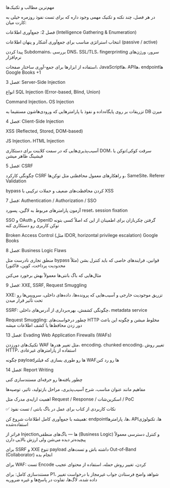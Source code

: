 مهم‌ترین مطالب و تکنیک‌ها

در هر فصل، چند نکته و تکنیک مهمی وجود داره که برای تست نفوذ روزمره خیلی به کارت میان:

فصل 2: جمع‌آوری اطلاعات (Intelligence Gathering & Enumeration)

انتخاب استراتژی مناسب برای جمع‌آوری آشکار و پنهان اطلاعات (passive / active)

پیدا کردن Subdomains، بررسی DNS، SSL/TLS، fingerprinting سرور، ورژن‌های نرم‌افزار

استفاده از ابزارها برای جمع-آوری ساختار صفحات، JavaScriptها، APIها، endpointها 
Google Books
+1

فصل 3: Server-Side Injection

انواع SQL Injection (Error-based, Blind, Union)

Command Injection، OS Injection

تزریقات بر روی پایگاه‌داده و نفوذ با پارامترهایی که ورودی‌هاشون مستقیما به DB میرن

فصل 4: Client-Side Injection

XSS (Reflected, Stored, DOM-based)

JS Injection، HTML Injection

آسیب‌پذیری‌هایی که در سمت کلاینت برای دستکاری DOM، سرقت کوکی/توکن یا فیشینگ ظاهر میشن

فصل 5: CSRF

چگونگی کارکرد CSRF و راهکارهای معمول محافظتی مثل توکن‌ها، SameSite، Referer Validation

bypass کردن محافظت‌های ضعیف و حملات ترکیبی با XSS

فصل 7: Authentication / Authorization / SSO

آزمون پارامترهای مربوط به لاگین، پسورد reset، session fixation

SSO و OAuth و OpenID گرفتن چکربازان برای اطمینان از این که اصلاً کسی بتونه توکن کاربری رو دستکاری کنه

Broken Access Control (مثل IDOR, horizontal privilege escalation) 
Google Books

فصل 8: Business Logic Flaws

منطق تجاری نادرست مثل bypass قوانین، فرایندهای خاصی که باید کنترل بشن (مثلاً محدودیت پرداخت، کوپن، فاکتور)

مثال‌هایی که باگ بانتی‌ها معمولاً بهش برخورد می‌کنن

فصل 9: XXE, SSRF, Request Smuggling

XXE: تزریق موجودیت خارجی و آسیب‌هایی که پرونده‌ها، داده‌های داخلی، سرویس‌ها رو تحت تأثیر قرار میدن

SSRF: چگونگی کشفش، بهره‌برداری از آدرس‌های داخلی، metadata service

Request Smuggling: چطور درخواست‌های HTTP مخلوط میشن و چگونه این باعث دور زدن محافظ‌ها یا کشف اطلاعات میشه

فصل 13: Evading Web Application Firewalls (WAFs)

تکنیک‌های دورزدن WAF مثل تغییر هدرها، encoding، chunked encoding، تغییر روش HTTP، استفاده از پارامترهای غیرعادی

چگونه payloadها رو طوری بسازی که فیلتر WAFها رو رد کنن

فصل 14: Report Writing

چطور یافته‌ها رو حرفه‌ای مستندسازی کنی

مفاهیم مانند عنوان مناسب، شرح آسیب‌پذیری، مراحل بازتولید، تاثیر، توصیه‌ها

اهمیت ارایه‌ی مدرک مثل Request / Response / اسکرین‌شات / PoC

✅ نکات کاربردی از کتاب برای عمل در باگ بانتی / تست نفوذ

همیشه با جمع‌آوری کامل اطلاعات شروع کن: endpointها، پارامترها، APIها، تکنولوژی استفاده‌شده

فراتر از Injectionها — باگ‌های منطقی (Business Logic) و کنترل دسترسی معمولاً پیچیده‌تر دیده می‌شن ولی ارزش بالایی دارن

برای SSRF و XXE تنوع payload داشته باش و تست‌های Out-of-Band (Collaborator) انجام بده

برای WAF: تست Encode کردن، تغییر روش حمله، استفاده از محتوای عجیب

مستندسازی کامل: برای P1، شواهد واضح فرستادن جواب غیرمجاز با درخواست تغییر داده شده، لاگ‌ها، تفاوت در پاسخ‌ها و غیره ضروریه
